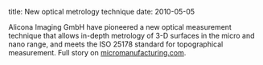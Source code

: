 title: New optical metrology technique
date: 2010-05-05 

Alicona Imaging GmbH have pioneered a new optical measurement technique that allows in-depth metrology of 3-D surfaces in the micro and nano range, and meets the ISO 25178 standard for topographical measurement. Full story on [micromanufacturing.com](http://www.micromanufacturing.com/showthread.php?t=646).
  